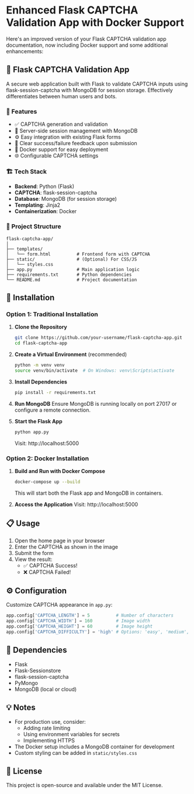 # Enhanced Flask CAPTCHA Validation App with Docker Support

Here's an improved version of your Flask CAPTCHA validation app documentation, now including Docker support and some additional enhancements:

## 🧠 Flask CAPTCHA Validation App

A secure web application built with Flask to validate CAPTCHA inputs using flask-session-captcha with MongoDB for session storage. Effectively differentiates between human users and bots.

### 📌 Features
- ✅ CAPTCHA generation and validation
- 🔐 Server-side session management with MongoDB
- ⚙️ Easy integration with existing Flask forms
- 🧪 Clear success/failure feedback upon submission
- 🐳 Docker support for easy deployment
- 🌐 Configurable CAPTCHA settings

### 🏗️ Tech Stack
- **Backend**: Python (Flask)
- **CAPTCHA**: flask-session-captcha
- **Database**: MongoDB (for session storage)
- **Templating**: Jinja2
- **Containerization**: Docker

### 📂 Project Structure
```
flask-captcha-app/
│
├── templates/
│   └── form.html          # Frontend form with CAPTCHA
├── static/                # (Optional) For CSS/JS
│   └── styles.css
├── app.py                 # Main application logic
├── requirements.txt       # Python dependencies
└── README.md              # Project documentation
```

## 🚀 Installation

### Option 1: Traditional Installation
1. **Clone the Repository**
   ```bash
   git clone https://github.com/your-username/flask-captcha-app.git
   cd flask-captcha-app
   ```

2. **Create a Virtual Environment** (recommended)
   ```bash
   python -m venv venv
   source venv/bin/activate  # On Windows: venv\Scripts\activate
   ```

3. **Install Dependencies**
   ```bash
   pip install -r requirements.txt
   ```

4. **Run MongoDB**
   Ensure MongoDB is running locally on port 27017 or configure a remote connection.

5. **Start the Flask App**
   ```bash
   python app.py
   ```
   Visit: http://localhost:5000

### Option 2: Docker Installation
1. **Build and Run with Docker Compose**
   ```bash
   docker-compose up --build
   ```
   This will start both the Flask app and MongoDB in containers.

2. **Access the Application**
   Visit: http://localhost:5000

## 📋 Usage
1. Open the home page in your browser
2. Enter the CAPTCHA as shown in the image
3. Submit the form
4. View the result:
   - ✅ CAPTCHA Success!
   - ❌ CAPTCHA Failed!

## ⚙️ Configuration
Customize CAPTCHA appearance in `app.py`:
```python
app.config['CAPTCHA_LENGTH'] = 5          # Number of characters
app.config['CAPTCHA_WIDTH'] = 160         # Image width
app.config['CAPTCHA_HEIGHT'] = 60         # Image height
app.config['CAPTCHA_DIFFICULTY'] = 'high' # Options: 'easy', 'medium', 'high'
```

## 🧩 Dependencies
- Flask
- Flask-Sessionstore
- flask-session-captcha
- PyMongo
- MongoDB (local or cloud)

## 💡 Notes
- For production use, consider:
  - Adding rate limiting
  - Using environment variables for secrets
  - Implementing HTTPS
- The Docker setup includes a MongoDB container for development
- Custom styling can be added in `static/styles.css`

## 📜 License
This project is open-source and available under the MIT License.

